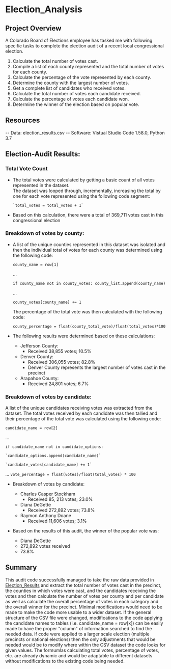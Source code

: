 # Election_Analysis

## Project Overview
A Colorado Board of Elections employee has tasked me with following specific tasks to complete the election audit of a recent local
congressional election.

1)  Calculate the total number of votes cast.
2)  Compile a list of each county represented and the total number of votes for each county.
3)  Calculate the percentage of the vote represented by each county.
4)  Determine the county with the largest number of votes.
5)  Get a complete list of candidates who received votes.
6)  Calculate the total number of votes each candidate received.
7)  Calculate the percentage of votes each candidate won.
8)  Determine the winner of the election based on popular vote.

## Resources
-- Data:  election_results.csv
-- Software:  Vistual Studio Code 1.58.0, Python 3.7

## Election-Audit Results:
###  Total Vote Count
*  The total votes were calculated by getting a basic count of all votes represented in the dataset.  
       The dataset was looped through, incrementally, increasing the total by one for each vote represented
       using the following code segment:
      
       `total_votes = total_votes + 1`
       


*  Based on this calculation, there were a total of 369,711 votes cast in this congressional election
###  Breakdown of votes by county:
*  A list of the unique counties represented in this dataset was isolated and then the individual total of votes
   for each county was determined using the following code:
   
   `county_name = row[1]`
   
   ...
   
   `if county_name not in county_votes:
        county_list.append(county_name)`
        
   ...
   
   `county_votes[county_name] += 1`
   
   
   
   The percentage of the total vote was then calculated with the following code:
   
   `county_percentage = float(county_total_vote)/float(total_votes)*100`


*  The following results were determined based on these calculations:
    *  Jefferson County:
        *  Received 38,855 votes; 10.5%
    *  Denver County:
        *  Received 306,055 votes; 82.8%
        *  Denver County represents the largest number of votes cast in the precinct
    *  Arapahoe County:
        *  Received 24,801 votes; 6.7%

###  Breakdown of votes by candidate:
A list of the unique candidates receiving votes was extracted from the dataset.  The total votes received
by each candidate was then tallied and their percentage of the total vote was calculated using the following
code:

`candidate_name = row[2]`

...

`if candidate_name not in candidate_options:`

    `candidate_options.append(candidate_name)`

    `candidate_votes[candidate_name] += 1`
...
`vote_percentage = float(votes)/float(total_votes) * 100`


*  Breakdown of votes by candidate:
    *  Charles Casper Stockham
        *  Received 85, 213 votes; 23.0%
    *  Diana DeGette
        *  Received 272,892 votes; 73.8%
    *  Raymon Anthony Doane
        *  Received 11,606 votes; 3.1%
 
 *  Based on the results of this audit, the winner of the popular vote was:
    *  Diana DeGette
    *  272,892 votes received
    *  73.8%
    

## Summary
This audit code successfully managed to take the raw data provided in 
[Election_Results](https://github.com/purvisjd/Election_Analysis/blob/main/Resources/election_results.csv) and extract the total number of votes cast in the precinct, the counties in which votes were cast, and the candidates receiving the votes and then calculate the number of votes per county and per candidate as well as calculate the overall percentage of votes in each category and the overall winner for the precinct.  Minimal modifications would need to be made to make the code more usable to a wider dataset.  If the general structure of the CSV file were changed, modifications to the code applying the candidate names to tables (i.e. candidate_name = row[x]) can be easily made to have the proper "column" of information searched to find the needed data.  If code were applied to a larger scale election (multiple precincts or national elections) then the only adjustments that would be needed would be to modify where within the CSV dataset the code looks for given values.  The formumlas calculating total votes, percentage of votes, etc. are already dynamic and would be adaptable to different datasets without modifications to the existing code being needed.  

